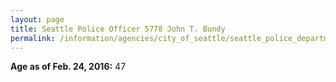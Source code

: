 ```yaml
---
layout: page
title: Seattle Police Officer 5778 John T. Bundy
permalink: /information/agencies/city_of_seattle/seattle_police_department/copbook/5778/
---
```


**Age as of Feb. 24, 2016:** 47
